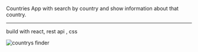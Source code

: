   Countries App with search by country and show information about
  that country.
  _____________________________
  build with react, rest api , css
  
  
  

![countrys finder](https://user-images.githubusercontent.com/85058539/156585777-bdad1194-6849-48df-bfad-ee9be3d8d7ad.png)

